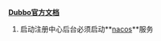 **[Dubbo官方文档](http://dubbo.apache.org/zh-cn/docs/user/references/registry/nacos.html)**

1. 启动注册中心后台必须启动**[nacos](https://nacos.io/en-us/docs/quick-start.html)**服务